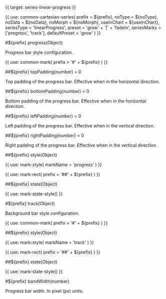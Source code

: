 {{ target: series-linear-progress }}

<!-- ILinearProgressSeriesSpec -->

{{ use: common-cartesian-series(
  prefix = ${prefix},
  noType = ${noType},
  noData = ${noData},
  noMorph = ${noMorph},
  useInChart = ${useInChart},
  seriesType = 'linearProgress',
  preset = 'grow' + '|' + 'fadeIn',
  seriesMarks = ['progress', 'track'],
  defaultPreset = 'grow'
) }}

#${prefix} progress(Object)

Progress bar style configuration.

{{ use: common-mark(
  prefix = '#' + ${prefix}
) }}

##${prefix} topPadding(number) = 0

Top padding of the progress bar. Effective when in the horizontal direction.

##${prefix} bottomPadding(number) = 0

Bottom padding of the progress bar. Effective when in the horizontal direction.

##${prefix} leftPadding(number) = 0

Left padding of the progress bar. Effective when in the vertical direction.

##${prefix} rightPadding(number) = 0

Right padding of the progress bar. Effective when in the vertical direction.

##${prefix} style(Object)

{{ use: mark-style(
  markName = 'progress'
) }}

{{ use: mark-rect(
  prefix = '##' + ${prefix}
) }}

##${prefix} state(Object)

{{ use: mark-state-style() }}

#${prefix} track(Object)

Background bar style configuration.

{{ use: common-mark(
  prefix = '#' + ${prefix}
) }}

##${prefix} style(Object)

{{ use: mark-style(
  markName = 'track'
) }}

{{ use: mark-rect(
  prefix = '##' + ${prefix}
) }}

##${prefix} state(Object)

{{ use: mark-state-style() }}

#${prefix} bandWidth(number)

Progress bar width.
In pixel (px) units.
